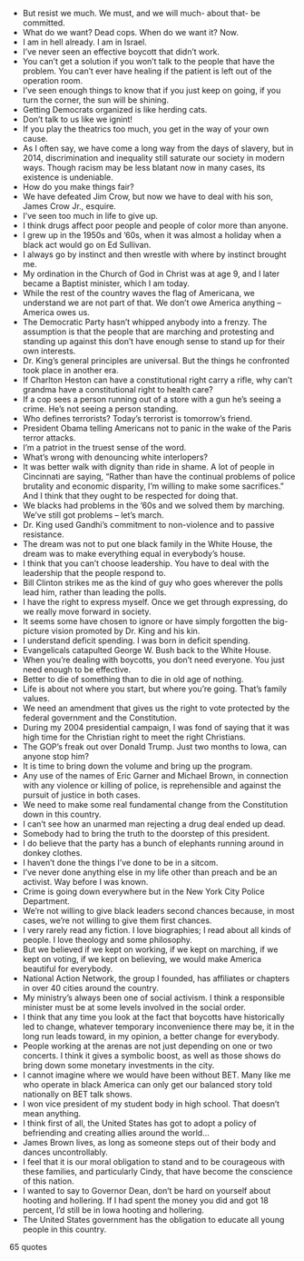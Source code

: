  - But resist we much. We must, and we will much- about that- be committed.
 - What do we want? Dead cops. When do we want it? Now.
 - I am in hell already. I am in Israel.
 - I’ve never seen an effective boycott that didn’t work.
 - You can’t get a solution if you won’t talk to the people that have the problem. You can’t ever have healing if the patient is left out of the operation room.
 - I’ve seen enough things to know that if you just keep on going, if you turn the corner, the sun will be shining.
 - Getting Democrats organized is like herding cats.
 - Don’t talk to us like we ignint!
 - If you play the theatrics too much, you get in the way of your own cause.
 - As I often say, we have come a long way from the days of slavery, but in 2014, discrimination and inequality still saturate our society in modern ways. Though racism may be less blatant now in many cases, its existence is undeniable.
 - How do you make things fair?
 - We have defeated Jim Crow, but now we have to deal with his son, James Crow Jr., esquire.
 - I’ve seen too much in life to give up.
 - I think drugs affect poor people and people of color more than anyone.
 - I grew up in the 1950s and ’60s, when it was almost a holiday when a black act would go on Ed Sullivan.
 - I always go by instinct and then wrestle with where by instinct brought me.
 - My ordination in the Church of God in Christ was at age 9, and I later became a Baptist minister, which I am today.
 - While the rest of the country waves the flag of Americana, we understand we are not part of that. We don’t owe America anything – America owes us.
 - The Democratic Party hasn’t whipped anybody into a frenzy. The assumption is that the people that are marching and protesting and standing up against this don’t have enough sense to stand up for their own interests.
 - Dr. King’s general principles are universal. But the things he confronted took place in another era.
 - If Charlton Heston can have a constitutional right carry a rifle, why can’t grandma have a constitutional right to health care?
 - If a cop sees a person running out of a store with a gun he’s seeing a crime. He’s not seeing a person standing.
 - Who defines terrorists? Today’s terrorist is tomorrow’s friend.
 - President Obama telling Americans not to panic in the wake of the Paris terror attacks.
 - I’m a patriot in the truest sense of the word.
 - What’s wrong with denouncing white interlopers?
 - It was better walk with dignity than ride in shame. A lot of people in Cincinnati are saying, “Rather than have the continual problems of police brutality and economic disparity, I’m willing to make some sacrifices.” And I think that they ought to be respected for doing that.
 - We blacks had problems in the ’60s and we solved them by marching. We’ve still got problems – let’s march.
 - Dr. King used Gandhi’s commitment to non-violence and to passive resistance.
 - The dream was not to put one black family in the White House, the dream was to make everything equal in everybody’s house.
 - I think that you can’t choose leadership. You have to deal with the leadership that the people respond to.
 - Bill Clinton strikes me as the kind of guy who goes wherever the polls lead him, rather than leading the polls.
 - I have the right to express myself. Once we get through expressing, do we really move forward in society.
 - It seems some have chosen to ignore or have simply forgotten the big-picture vision promoted by Dr. King and his kin.
 - I understand deficit spending. I was born in deficit spending.
 - Evangelicals catapulted George W. Bush back to the White House.
 - When you’re dealing with boycotts, you don’t need everyone. You just need enough to be effective.
 - Better to die of something than to die in old age of nothing.
 - Life is about not where you start, but where you’re going. That’s family values.
 - We need an amendment that gives us the right to vote protected by the federal government and the Constitution.
 - During my 2004 presidential campaign, I was fond of saying that it was high time for the Christian right to meet the right Christians.
 - The GOP’s freak out over Donald Trump. Just two months to Iowa, can anyone stop him?
 - It is time to bring down the volume and bring up the program.
 - Any use of the names of Eric Garner and Michael Brown, in connection with any violence or killing of police, is reprehensible and against the pursuit of justice in both cases.
 - We need to make some real fundamental change from the Constitution down in this country.
 - I can’t see how an unarmed man rejecting a drug deal ended up dead.
 - Somebody had to bring the truth to the doorstep of this president.
 - I do believe that the party has a bunch of elephants running around in donkey clothes.
 - I haven’t done the things I’ve done to be in a sitcom.
 - I’ve never done anything else in my life other than preach and be an activist. Way before I was known.
 - Crime is going down everywhere but in the New York City Police Department.
 - We’re not willing to give black leaders second chances because, in most cases, we’re not willing to give them first chances.
 - I very rarely read any fiction. I love biographies; I read about all kinds of people. I love theology and some philosophy.
 - But we believed if we kept on working, if we kept on marching, if we kept on voting, if we kept on believing, we would make America beautiful for everybody.
 - National Action Network, the group I founded, has affiliates or chapters in over 40 cities around the country.
 - My ministry’s always been one of social activism. I think a responsible minister must be at some levels involved in the social order.
 - I think that any time you look at the fact that boycotts have historically led to change, whatever temporary inconvenience there may be, it in the long run leads toward, in my opinion, a better change for everybody.
 - People working at the arenas are not just depending on one or two concerts. I think it gives a symbolic boost, as well as those shows do bring down some monetary investments in the city.
 - I cannot imagine where we would have been without BET. Many like me who operate in black America can only get our balanced story told nationally on BET talk shows.
 - I won vice president of my student body in high school. That doesn’t mean anything.
 - I think first of all, the United States has got to adopt a policy of befriending and creating allies around the world...
 - James Brown lives, as long as someone steps out of their body and dances uncontrollably.
 - I feel that it is our moral obligation to stand and to be courageous with these families, and particularly Cindy, that have become the conscience of this nation.
 - I wanted to say to Governor Dean, don’t be hard on yourself about hooting and hollering. If I had spent the money you did and got 18 percent, I’d still be in Iowa hooting and hollering.
 - The United States government has the obligation to educate all young people in this country.

65 quotes